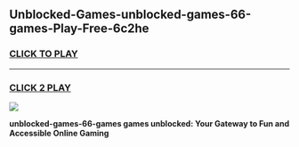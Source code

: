 
## Unblocked-Games-unblocked-games-66-games-Play-Free-6c2he
<h3>
<a href="https://premium76.site?title=unblocked-games-66-games&ref=10A">CLICK TO PLAY</a></h3>
<hr>

<h3>
<a href="https://premium76.site?title=unblocked-games-66-games&ref=10A">CLICK 2 PLAY</a>
  
</h3>

<a href="https://premium76.site?title=unblocked-games-66-games&ref=10A"><img src="https://clearcache.store/games.png"></a>


**unblocked-games-66-games games unblocked: Your Gateway to Fun and Accessible Online Gaming**
